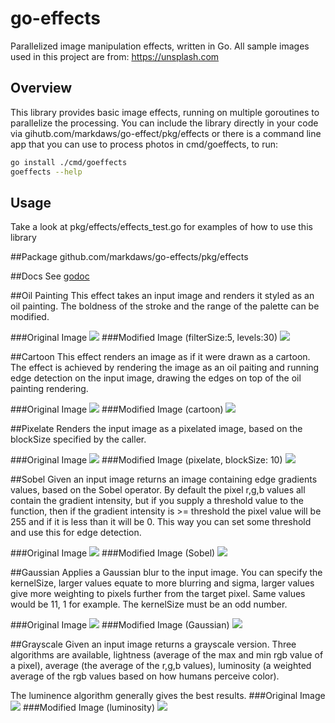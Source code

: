 # go-effects
Parallelized image manipulation effects, written in Go. All sample images used in this project are from: https://unsplash.com

## Overview
This library provides basic image effects, running on multiple goroutines to parallelize the processing. You can include the library directly in your code via gihutb.com/markdaws/go-effect/pkg/effects or there is a command line app that you can use to process photos in cmd/goeffects, to run:

```bash
go install ./cmd/goeffects 
goeffects --help
```

## Usage
Take a look at pkg/effects/effects_test.go for examples of how to use this library

##Package
github.com/markdaws/go-effects/pkg/effects

##Docs
See [godoc](https://godoc.org/github.com/markdaws/go-effects/pkg/effects)


##Oil Painting
This effect takes an input image and renders it styled as an oil painting. The boldness of the stroke and the range of the palette can be modified.

###Original Image
![](examples/mountain.jpg)
###Modified Image (filterSize:5, levels:30)
![](examples/mountain-oil-15-30.jpg)


##Cartoon
This effect renders an image as if it were drawn as a cartoon. The effect is achieved by rendering the image as an oil paiting and running edge detection on the input image, drawing the edges on top of the oil painting rendering.

###Original Image
![](examples/turtle.jpg)
###Modified Image (cartoon)
![](examples/turtle-cartoon.png)


##Pixelate
Renders the input image as a pixelated image, based on the blockSize specified by the caller.

###Original Image
![](examples/mountain.jpg)
###Modified Image (pixelate, blockSize: 10)
![](examples/mountain-pixelate-10.png)


##Sobel
Given an input image returns an image containing edge gradients values, based on the Sobel operator.  By default the pixel r,g,b values all contain the gradient intensity, but if you supply a threshold value to the function, then if the gradient intensity is >= threshold the pixel value will be 255 and if it is less than it will be 0.  This way you can set some threshold and use this for edge detection.

###Original Image
![](examples/turtle.jpg)
###Modified Image (Sobel)
![](examples/turtle-sobel.png)


##Gaussian
Applies a Gaussian blur to the input image. You can specify the kernelSize, larger values equate to more blurring and sigma, larger values give more weighting to pixels further from the target pixel.  Same values would be 11, 1 for example. The kernelSize must be an odd number.

###Original Image
![](examples/face.jpg)
###Modified Image (Gaussian)
![](examples/face-gaussian.png)


##Grayscale
Given an input image returns a grayscale version. Three algorithms are available, lightness (average of the max and min rgb value of a pixel), average (the average of the r,g,b values), luminosity (a weighted average of the rgb values based on how humans perceive color).

The luminence algorithm generally gives the best results.
###Original Image
![](examples/cabin.jpg)
###Modified Image (luminosity)
![](examples/cabin-gray-luminosity.png)
